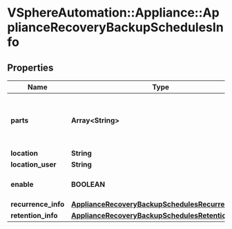 # VSphereAutomation::Appliance::ApplianceRecoveryBackupSchedulesInfo

## Properties
Name | Type | Description | Notes
------------ | ------------- | ------------- | -------------
**parts** | **Array&lt;String&gt;** | List of optional parts that will be included in backups based on this schedule details. Use the {@link appliance.recovery.backup.Parts#list} {@term operation} to get information about the supported parts. | 
**location** | **String** | URL of the backup location. | 
**location_user** | **String** | Username for the given location. | [optional] 
**enable** | **BOOLEAN** | Enable or disable a schedule, by default when created a schedule will be enabled. | 
**recurrence_info** | [**ApplianceRecoveryBackupSchedulesRecurrenceInfo**](ApplianceRecoveryBackupSchedulesRecurrenceInfo.md) |  | [optional] 
**retention_info** | [**ApplianceRecoveryBackupSchedulesRetentionInfo**](ApplianceRecoveryBackupSchedulesRetentionInfo.md) |  | [optional] 


